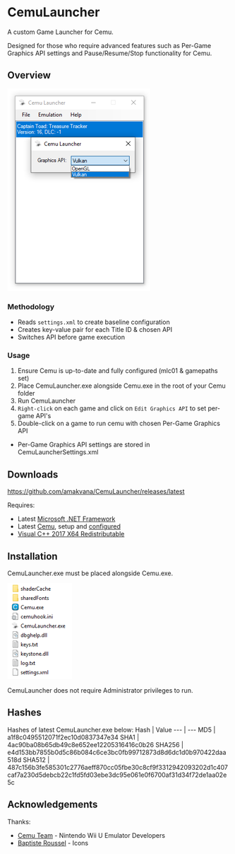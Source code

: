 # CemuLauncher
A custom Game Launcher for Cemu. 

Designed for those who require advanced features such as Per-Game Graphics API settings and Pause/Resume/Stop functionality for Cemu. 

## Overview
![CemuLauncher](images/cl.png)

### Methodology 
* Reads ```settings.xml``` to create baseline configuration
* Creates key-value pair for each Title ID & chosen API
* Switches API before game execution 

### Usage 
1. Ensure Cemu is up-to-date and fully configured (mlc01 & gamepaths set)
2. Place CemuLauncher.exe alongside Cemu.exe in the root of your Cemu folder
3. Run CemuLauncher
4. ```Right-click``` on each game and click on ```Edit Graphics API``` to set per-game API's 
5. Double-click on a game to run cemu with chosen Per-Game Graphics API

* Per-Game Graphics API settings are stored in CemuLauncherSettings.xml

## Downloads
https://github.com/amakvana/CemuLauncher/releases/latest

Requires: 
* Latest [Microsoft .NET Framework](https://go.microsoft.com/fwlink/?linkid=2088631)
* Latest [Cemu](https://cemu.info/), setup and [configured](https://cemu.cfw.guide/installing-cemu)
* [Visual C++ 2017 X64 Redistributable](https://aka.ms/vs/16/release/vc_redist.x64.exe)

## Installation
CemuLauncher.exe must be placed alongside Cemu.exe.

![CemuLauncherSetup](images/cl-setup.png)

CemuLauncher does not require Administrator privileges to run.

## Hashes 
Hashes of latest CemuLauncher.exe below: 
Hash | Value
--- | ---
MD5 | a1f8c0495512071f2ec10d0837347e34
SHA1 | 4ac90ba08b65db49c8e652ee12205316416c0b26
SHA256 | e4d153bb7855b0d5c86b084c6ce3bc0fb99712873d8d6dc1d0b970422daa518d
SHA512 | 487c156b3fe585301c2776aeff870cc05fbe30c8cf9f3312942093202d1c407caf7a230d5debcb22c1fd5fd03ebe3dc95e061e0f6700af31d34f72de1aa02e5c

## Acknowledgements
Thanks:
* [Cemu Team](https://cemu.info/) - Nintendo Wii U Emulator Developers 
* [Baptiste Roussel](https://www.iconfinder.com/CodMe) - Icons

